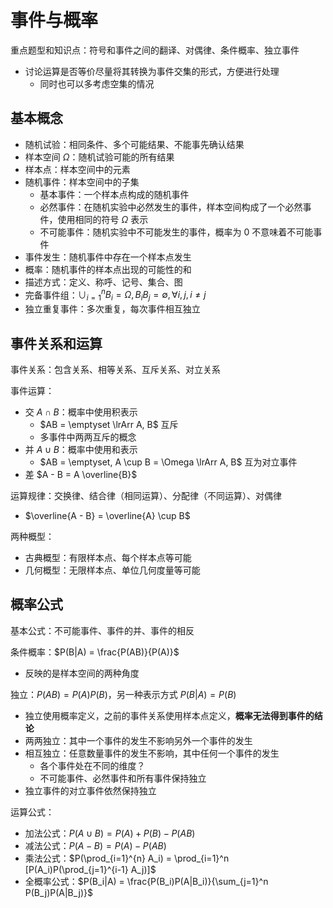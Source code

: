 # 事件与概率

重点题型和知识点：符号和事件之间的翻译、对偶律、条件概率、独立事件

- 讨论运算是否等价尽量将其转换为事件交集的形式，方便进行处理
  - 同时也可以多考虑空集的情况

## 基本概念

- 随机试验：相同条件、多个可能结果、不能事先确认结果
- 样本空间 $\Omega$：随机试验可能的所有结果
- 样本点：样本空间中的元素
- 随机事件：样本空间中的子集
  - 基本事件：一个样本点构成的随机事件
  - 必然事件：在随机实验中必然发生的事件，样本空间构成了一个必然事件，使用相同的符号 $\Omega$ 表示
  - 不可能事件：随机实验中不可能发生的事件，概率为 0 不意味着不可能事件
- 事件发生：随机事件中存在一个样本点发生
- 概率：随机事件的样本点出现的可能性的和
- 描述方式：定义、称呼、记号、集合、图
- 完备事件组：$\cup_{i=1}^nB_i = \Omega, B_iB_j = \emptyset ,\forall i, j, i \neq j$
- 独立重复事件：多次重复，每次事件相互独立

## 事件关系和运算

事件关系：包含关系、相等关系、互斥关系、对立关系

事件运算：

- 交 $A \cap B$：概率中使用积表示
  - $AB = \emptyset \lrArr A, B$ 互斥
  - 多事件中两两互斥的概念
- 并 $A \cup B$：概率中使用和表示
  - $AB = \emptyset, A \cup B = \Omega \lrArr A, B$ 互为对立事件
- 差 $A - B = A \overline{B}$

运算规律：交换律、结合律（相同运算）、分配律（不同运算）、对偶律

- $\overline{A - B} = \overline{A} \cup B$

两种概型：

- 古典概型：有限样本点、每个样本点等可能
- 几何概型：无限样本点、单位几何度量等可能

## 概率公式

基本公式：不可能事件、事件的并、事件的相反

条件概率：$P(B|A) = \frac{P(AB)}{P(A)}$

- 反映的是样本空间的两种角度

独立：$P(AB) = P(A)P(B)$，另一种表示方式 $P(B|A) = P(B)$

- 独立使用概率定义，之前的事件关系使用样本点定义，**概率无法得到事件的结论**
- 两两独立：其中一个事件的发生不影响另外一个事件的发生
- 相互独立：任意数量事件的发生不影响，其中任何一个事件的发生
  - 各个事件处在不同的维度？
  - 不可能事件、必然事件和所有事件保持独立
- 独立事件的对立事件依然保持独立

运算公式：

- 加法公式：$P(A \cup B) = P(A) + P(B) - P(AB)$
- 减法公式：$P(A - B) = P(A) - P(AB)$
- 乘法公式：$P(\prod_{i=1}^{n} A_i) = \prod_{i=1}^n [P(A_i)P(\prod_{j=1}^{i-1} A_j)]$
- 全概率公式：$P(B_i|A) = \frac{P(B_i)P(A|B_i)}{\sum_{j=1}^n P(B_j)P(A|B_j)}$

